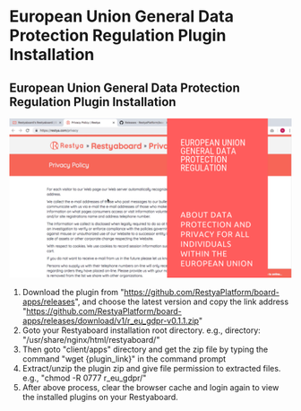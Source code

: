 # European Union General Data Protection Regulation Plugin Installation

## European Union General Data Protection Regulation Plugin Installation

[![How to configure European Union General Data Protection Regulation plugin](eugdpr.png)](https://www.youtube.com/watch?v=rQLlwy1dxv0)

1.  Download the plugin from "https://github.com/RestyaPlatform/board-apps/releases", and choose the latest version and copy the link address "https://github.com/RestyaPlatform/board-apps/releases/download/v1/r_eu_gdpr-v0.1.1.zip"
2.  Goto your Restyaboard installation root directory. e.g., directory: "/usr/share/nginx/html/restyaboard/"
3.  Then goto "client/apps" directory and get the zip file by typing the command "wget {plugin_link}" in the command prompt
4.  Extract/unzip the plugin zip and give file permission to extracted files. e.g., "chmod -R 0777 r_eu_gdpr/"
5.  After above process, clear the browser cache and login again to view the installed plugins on your Restyaboard.